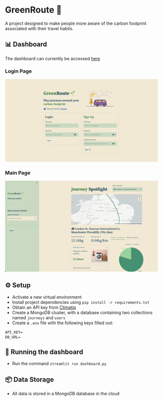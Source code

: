 # GreenRoute 🌱
A project designed to make people more aware of the carbon footprint associated with their travel habits.

## 📊 Dashboard
The dashboard can currently be accessed [here](https://greenroute.streamlit.app/)
### Login Page
<img src="./images/login_page.png">

### Main Page
<img src="./images/dashboard_main_page.png">

## ⚙️ Setup
- Activate a new virtual environment
- Install project dependencies using `pip install -r requirements.txt`
- Obtain an API key from [Climatiq](https://www.climatiq.io/)
- Create a MongoDB cluster, with a database containing two collections named `journeys` and `users`
- Create a `.env` file with the following keys filled out:
```
API_KEY=
DB_URL=
```

## 🏃 Running the dashboard
- Run the command `streamlit run dashboard.py`

## 📦 Data Storage
- All data is stored in a MongoDB database in the cloud